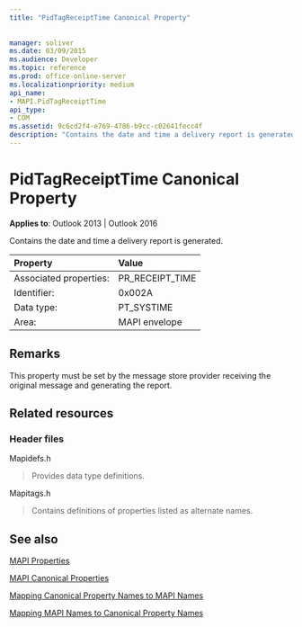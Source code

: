 ```yaml
---
title: "PidTagReceiptTime Canonical Property"
 
 
manager: soliver
ms.date: 03/09/2015
ms.audience: Developer
ms.topic: reference
ms.prod: office-online-server
ms.localizationpriority: medium
api_name:
- MAPI.PidTagReceiptTime
api_type:
- COM
ms.assetid: 9c6cd2f4-e769-4786-b9cc-c02641fecc4f
description: "Contains the date and time a delivery report is generated. This property is set by the message store provider receiving the message and generating the report."
---
```


# PidTagReceiptTime Canonical Property

  
  
**Applies to**: Outlook 2013 | Outlook 2016 
  
Contains the date and time a delivery report is generated.
  
|Property |Value |
|:-----|:-----|
|Associated properties:  <br/> |PR_RECEIPT_TIME  <br/> |
|Identifier:  <br/> |0x002A  <br/> |
|Data type:  <br/> |PT_SYSTIME  <br/> |
|Area:  <br/> |MAPI envelope  <br/> |
   
## Remarks

This property must be set by the message store provider receiving the original message and generating the report. 
  
## Related resources

### Header files

Mapidefs.h
  
> Provides data type definitions.
    
Mapitags.h
  
> Contains definitions of properties listed as alternate names.
    
## See also



[MAPI Properties](mapi-properties.md)
  
[MAPI Canonical Properties](mapi-canonical-properties.md)
  
[Mapping Canonical Property Names to MAPI Names](mapping-canonical-property-names-to-mapi-names.md)
  
[Mapping MAPI Names to Canonical Property Names](mapping-mapi-names-to-canonical-property-names.md)


